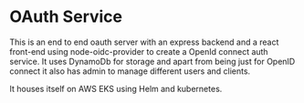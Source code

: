 # OAuth Service
This is an end to end oauth server with an express backend and a react front-end using node-oidc-provider to create a OpenId connect auth service. It uses DynamoDb for storage and apart from being just for OpenID connect it also has admin to manage different users and clients.

It houses itself on AWS EKS using Helm and kubernetes.
